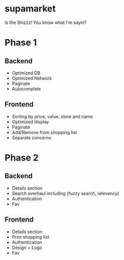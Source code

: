# supamarket
Is the Shizzz! You know what I'm sayin?

# Phase 1 

## Backend
- Optimized DB
- Optimized Network
- Paginate
- Autocomplete

## Frontend
- Sorting by price, value, store and name
- Optimized display
- Paginate
- Add/Remove from shopping list
- Separate concerns

# Phase 2

## Backend
- Details section
- Search overhaul including (fuzzy search, relevancy)
- Authentication
- Fav

## Frontend
- Details section
- Print shopping list
- Authentication
- Design + Logo
- Fav
